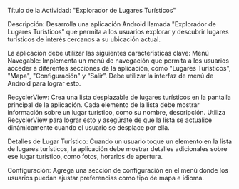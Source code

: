 Título de la Actividad: "Explorador de Lugares Turísticos"

Descripción: Desarrolla una aplicación Android llamada 
"Explorador de Lugares Turísticos" que permita a los usuarios 
explorar y descubrir lugares turísticos de interés cercanos a su ubicación actual. 

La aplicación debe utilizar las siguientes características clave:
Menú Navegable: Implementa un menú de navegación que permita a los 
usuarios acceder a diferentes secciones de la aplicación, 
como "Lugares Turísticos", "Mapa",  "Configuración" y “Salir”. 
Debe utilizar la interfaz de menú de Android para lograr esto.

RecyclerView: Crea una lista desplazable de lugares turísticos 
en la pantalla principal de la aplicación. Cada elemento de la lista 
debe mostrar información sobre un lugar turístico, como su nombre, descripción. 
Utiliza RecyclerView para lograr esto y asegúrate de que la lista se actualice dinámicamente cuando el usuario se desplace por ella.

Detalles de Lugar Turístico: Cuando un usuario toque un elemento en la lista de lugares turísticos, 
la aplicación debe mostrar detalles adicionales sobre ese lugar turístico, como fotos, horarios de apertura. 

Configuración: Agrega una sección de configuración en el menú donde los usuarios puedan ajustar preferencias como tipo de mapa e idioma. 

